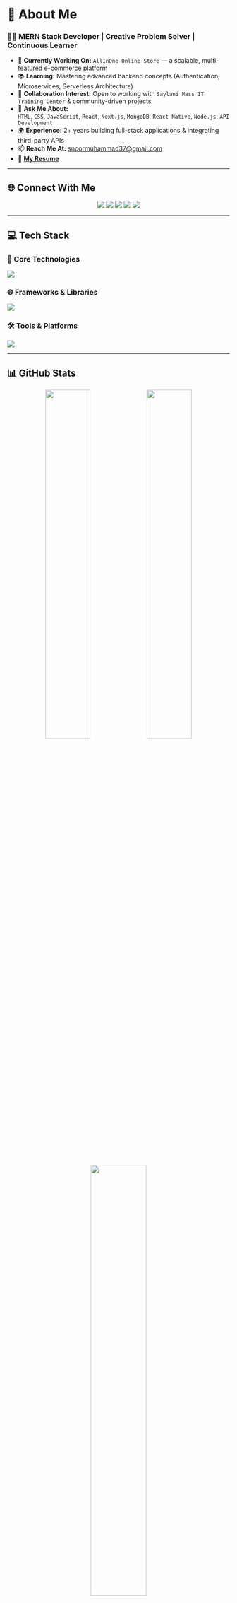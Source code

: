 <!-- README.md -->

# 💫 About Me  
### 👨‍💻 MERN Stack Developer | Creative Problem Solver | Continuous Learner  

- 🔭 **Currently Working On:** `AllInOne Online Store` — a scalable, multi-featured e-commerce platform  
- 📚 **Learning:** Mastering advanced backend concepts (Authentication, Microservices, Serverless Architecture)  
- 🤝 **Collaboration Interest:** Open to working with `Saylani Mass IT Training Center` & community-driven projects  
- 💬 **Ask Me About:**  
  `HTML`, `CSS`, `JavaScript`, `React`, `Next.js`, `MongoDB`, `React Native`, `Node.js`, `API Development`  
- 🌍 **Experience:** 2+ years building full-stack applications & integrating third-party APIs  
- 📫 **Reach Me At:** snoormuhammad37@gmail.com  
- 📄 [**My Resume**](https://sajidnoormuhammad.github.io/My-Short-CV-RESUME-/)

---

## 🌐 Connect With Me  
<p align="center">
  <a href="https://discord.gg/sajid220490"><img src="https://img.shields.io/badge/Discord-5865F2?style=for-the-badge&logo=discord&logoColor=white" /></a>
  <a href="https://facebook.com/sajidnoormuhammad1"><img src="https://img.shields.io/badge/Facebook-1877F2?style=for-the-badge&logo=facebook&logoColor=white" /></a>
  <a href="https://instagram.com/sk9408899"><img src="https://img.shields.io/badge/Instagram-E4405F?style=for-the-badge&logo=instagram&logoColor=white" /></a>
  <a href="https://linkedin.com/in/sajidnoormuhammad97b059204"><img src="https://img.shields.io/badge/LinkedIn-0A66C2?style=for-the-badge&logo=linkedin&logoColor=white" /></a>
  <a href="https://tiktok.com/@sajidnoor0314"><img src="https://img.shields.io/badge/TikTok-000000?style=for-the-badge&logo=tiktok&logoColor=white" /></a>
</p>

---

## 💻 Tech Stack  

### 🌟 Core Technologies  
<p>
  <img src="https://skillicons.dev/icons?i=html,css,js,ts" />
</p>

### 🌐 Frameworks & Libraries  
<p>
  <img src="https://skillicons.dev/icons?i=react,nextjs,express,reactnative" />
</p>

### 🛠️ Tools & Platforms  
<p>
  <img src="https://skillicons.dev/icons?i=mongodb,firebase,vercel,netlify,figma" />
</p>

---

## 📊 GitHub Stats  
<p align="center">
  <img src="https://github-readme-stats.vercel.app/api?username=sajidnoormuhammad&theme=tokyonight&hide_border=false&include_all_commits=true&count_private=true" width="45%" />
  <img src="https://github-readme-streak-stats.herokuapp.com/?user=sajidnoormuhammad&theme=tokyonight&hide_border=false" width="45%" />
  <br />
  <img src="https://github-readme-stats.vercel.app/api/top-langs/?username=sajidnoormuhammad&theme=tokyonight&hide_border=false&layout=compact" width="50%" />
</p>

---

## 🏆 GitHub Trophies  
<p align="center">
  <img src="https://github-profile-trophy.vercel.app/?username=sajidnoormuhammad&theme=tokyonight&no-frame=false&margin-w=15&margin-h=15&row=1" />
</p>

---

## ✍️ Dev Quote  
<p align="center">
  <img src="https://quotes-github-readme.vercel.app/api?type=horizontal&theme=tokyonight" />
</p>

---

## 🔝 Top Contributed Repo  
<p align="center">
  <img src="https://github-contributor-stats.vercel.app/api?username=sajidnoormuhammad&limit=5&theme=tokyonight&combine_all_yearly_contributions=true" />
</p>
